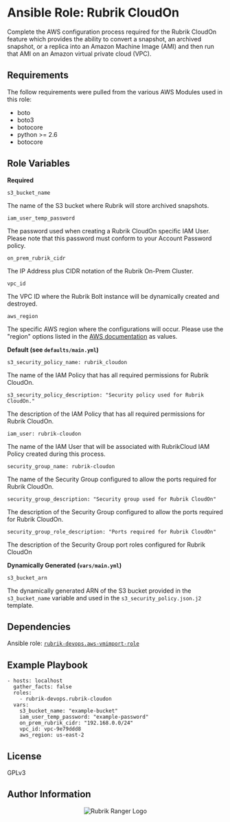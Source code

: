 Ansible Role: Rubrik CloudOn
=========

Complete the AWS configuration process required for the Rubrik CloudOn feature which provides the ability to convert a snapshot, an archived snapshot, or a replica into an Amazon Machine Image (AMI) and then run that AMI on an Amazon virtual private cloud  (VPC).

Requirements
------------

The follow requirements were pulled from the various AWS Modules used in this role:

* boto
* boto3
* botocore
* python >= 2.6
* botocore

Role Variables
--------------

**Required**

`s3_bucket_name`

The name of the S3 bucket where Rubrik will store archived snapshots.

`iam_user_temp_password`

The password used when creating a Rubrik CloudOn specific IAM User. Please note that this password must conform to your Account Password policy.

`on_prem_rubrik_cidr`

The IP Address plus CIDR notation of the Rubrik On-Prem Cluster. 

`vpc_id`

The VPC ID where the Rubrik Bolt instance will be dynamically created and destroyed.

`aws_region`

The specific AWS region where the configurations will occur. Please use the "region" options listed in the [AWS documentation](https://docs.aws.amazon.com/AmazonRDS/latest/UserGuide/Concepts.RegionsAndAvailabilityZones.html) as values.

**Default (see `defaults/main.yml`)**

`s3_security_policy_name: rubrik_cloudon`

The name of the IAM Policy that has all required permissions for Rubrik CloudOn.

`s3_security_policy_description: "Security policy used for Rubrik CloudOn."`

The description of the IAM Policy that has all required permissions for Rubrik CloudOn.

`iam_user: rubrik-cloudon`

The name of the IAM User that will be associated with RubrikCloud IAM Policy created during this process.

`security_group_name: rubrik-cloudon`

The name of the Security Group configured to allow the ports required for Rubrik CloudOn.

`security_group_description: "Security group used for Rubrik CloudOn"`

The description of the Security Group configured to allow the ports required for Rubrik CloudOn.

`security_group_role_description: "Ports required for Rubrik CloudOn"`

The description of the Security Group port roles configured for Rubrik CloudOn

**Dynamically Generated (`vars/main.yml`)**

`s3_bucket_arn`

The dynamically generated ARN of the S3 bucket provided in the `s3_bucket_name` variable and used in the `s3_security_policy.json.j2` template.

Dependencies
------------

Ansible role: [`rubrik-devops.aws-vmimport-role`](https://galaxy.ansible.com/rubrik-devops/aws-vmimport-role/)

Example Playbook
----------------

    - hosts: localhost
      gather_facts: false
      roles:
        - rubrik-devops.rubrik-cloudon
      vars:
        s3_bucket_name: "example-bucket"
        iam_user_temp_password: "example-password"
        on_prem_rubrik_cidr: "192.168.0.0/24"
        vpc_id: vpc-9e79ddd8
        aws_region: us-east-2

License
-------

GPLv3

Author Information
------------------

<p></p>
<p align="center">
  <img src="https://user-images.githubusercontent.com/8610203/37415009-6f9cf416-2778-11e8-8b56-052a8e41c3c8.png" alt="Rubrik Ranger Logo"/>
</p>
